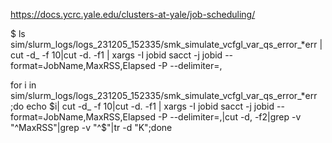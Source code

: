 https://docs.ycrc.yale.edu/clusters-at-yale/job-scheduling/


$ ls sim/slurm_logs/logs_231205_152335/smk_simulate_vcfgl_var_qs_error_*err | cut -d_ -f 10|cut -d. -f1 | xargs -I jobid sacct -j jobid --format=JobName,MaxRSS,Elapsed -P --delimiter=,

 for i in sim/slurm_logs/logs_231205_152335/smk_simulate_vcfgl_var_qs_error_*err ;do echo $i|
cut -d_ -f 10|cut -d. -f1 | xargs -I jobid sacct -j jobid --format=JobName,MaxRSS,Elapsed -P --delimiter=,|cut -d, -f2|grep -v "^MaxRSS"|grep  -v "^$"|tr -d "K";done 
